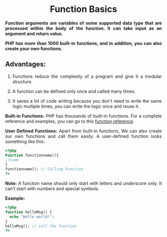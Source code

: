 <style>
  body {
    text-align: justify;
  }
  th, td{
    text-align: center;
  }
</style>

# <h1 style="text-align: center;"> Function Basics </h1>

**Function arguments are variables of some supported data type that are processed within the body of the function. It can take input as an argument and return value.**

**PHP has more than 1000 built-in functions, and in addition, you can also create your own functions.**

## Advantages:

1. Functions reduce the complexity of a program and give it a modular structure.

2. A function can be defined only once and called many times.

3. It saves a lot of code writing because you don't need to write the same logic multiple times, you can write the logic once and reuse it.

**Built-in Functions:** PHP has thousands of built-in functions. For a complete reference and examples, you can go to this [function reference](https://www.php.net/manual/en/funcref.php).

**User Defined Functions:** Apart from built-in functions, We can also create our own functions and call them easily.
A user-defined function looks something like this:

```php
<?php
Function functionname(){
//Code
}
functionname(); // Calling Function
?>
```

**Note:** A function name should only start with letters and underscore only. It can’t start with numbers and special symbols.

**Example:**

```php
<?php
function helloMsg() {
  echo "Hello world!";
}
helloMsg(); // call the function
?>
```
